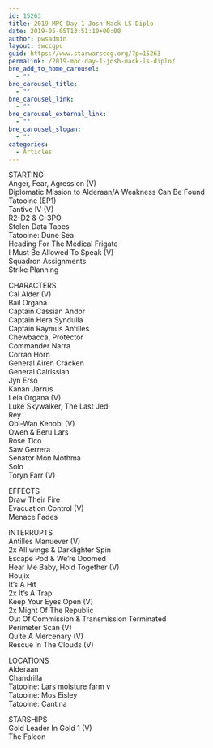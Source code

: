 ```yaml
---
id: 15263
title: 2019 MPC Day 1 Josh Mack LS Diplo
date: 2019-05-05T13:51:10+00:00
author: pwsadmin
layout: swccgpc
guid: https://www.starwarsccg.org/?p=15263
permalink: /2019-mpc-day-1-josh-mack-ls-diplo/
bre_add_to_home_carousel:
  - ""
bre_carousel_title:
  - ""
bre_carousel_link:
  - ""
bre_carousel_external_link:
  - ""
bre_carousel_slogan:
  - ""
categories:
  - Articles
---
```

  


STARTING  
Anger, Fear, Agression (V)  
Diplomatic Mission to Alderaan/A Weakness Can Be Found  
Tatooine (EP1)  
Tantive IV (V)  
R2-D2 & C-3PO  
Stolen Data Tapes  
Tatooine: Dune Sea  
Heading For The Medical Frigate  
I Must Be Allowed To Speak (V)  
Squadron Assignments  
Strike Planning

CHARACTERS  
Cal Alder (V)  
Bail Organa  
Captain Cassian Andor  
Captain Hera Syndulla  
Captain Raymus Antilles  
Chewbacca, Protector  
Commander Narra&nbsp;  
Corran Horn  
General Airen Cracken  
General Calrissian  
Jyn Erso  
Kanan Jarrus  
Leia Organa (V)  
Luke Skywalker, The Last Jedi  
Rey  
Obi-Wan Kenobi (V)  
Owen & Beru Lars  
Rose Tico  
Saw Gerrera  
Senator Mon Mothma  
Solo  
Toryn Farr (V)

EFFECTS  
Draw Their Fire  
Evacuation Control (V)  
Menace Fades&nbsp;

INTERRUPTS  
Antilles Manuever (V)  
2x All wings & Darklighter Spin  
Escape Pod & We’re Doomed  
Hear Me Baby, Hold Together (V)  
Houjix  
It’s A Hit  
2x It’s A Trap  
Keep Your Eyes Open (V)  
2x Might Of The Republic  
Out Of Commission & Transmission Terminated  
Perimeter Scan (V)  
Quite A Mercenary (V)  
Rescue In The Clouds (V)

LOCATIONS  
Alderaan  
Chandrilla  
Tatooine: Lars moisture farm v  
Tatooine: Mos Eisley  
Tatooine: Cantina

STARSHIPS  
Gold Leader In Gold 1 (V)  
The Falcon